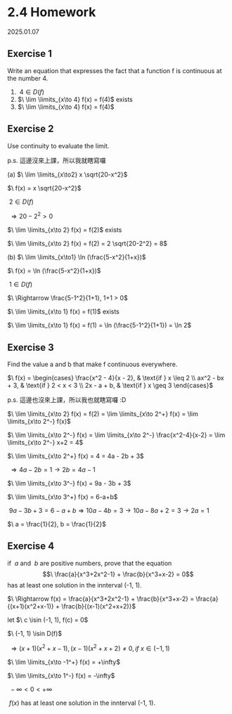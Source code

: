 # 2.4 Homework

2025.01.07

## Exercise 1

Write an equation that expresses the fact that a function f is continuous at the number 4.

1. $\ 4 \in D(f)$
2. $\ \lim \limits_{x\to 4} f(x) = f(4)$ exists
3. $\ \lim \limits_{x\to 4} f(x) = f(4)$

## Exercise 2

Use continuity to evaluate the limit.

p.s. 這邊沒來上課，所以我就瞎寫囉

(a) $\ \lim \limits_{x\to2} x \sqrt{20-x^2}$

$\ f(x) = x \sqrt{20-x^2}$

$\ 2 \in D(f)$

$\ \Rightarrow 20-2^2 > 0$

$\ \lim \limits_{x\to 2} f(x) = f(2)$ exists

$\ \lim \limits_{x\to 2} f(x) = f(2) = 2 \sqrt{20-2^2} = 8$

(b) $\ \lim \limits_{x\to1} \ln (\frac{5-x^2}{1+x})$

$\ f(x) = \ln (\frac{5-x^2}{1+x})$

$\ 1 \in D(f)$

$\ \Rightarrow \frac{5-1^2}{1+1}, 1+1 > 0$

$\ \lim \limits_{x\to 1} f(x) = f(1)$ exists

$\ \lim \limits_{x\to 1} f(x) = f(1) = \ln (\frac{5-1^2}{1+1}) = \ln 2$

## Exercise 3

Find the value a and b that make f continuous everywhere.

$\ f(x) =
\begin{cases}
\frac{x^2 - 4}{x - 2}, & \text{if } x \leq 2 \\
ax^2 - bx + 3, & \text{if } 2 < x < 3 \\
2x - a + b, & \text{if } x \geq 3
\end{cases}$

p.s. 這邊也沒來上課，所以我也就瞎寫囉 :D

$\ \lim \limits_{x\to 2} f(x) = f(2) = \lim \limits_{x\to 2^+} f(x) = \lim \limits_{x\to 2^-} f(x)$

$\ \lim \limits_{x\to 2^-} f(x) = \lim \limits_{x\to 2^-} \frac{x^2-4}{x-2} = \lim \limits_{x\to 2^-} x+2 = 4$

$\ \lim \limits_{x\to 2^+} f(x) = 4 = 4a - 2b + 3$

$\ \Rightarrow 4a-2b = 1 \rightarrow 2b = 4a-1$

$\ \lim \limits_{x\to 3^-} f(x) = 9a - 3b + 3$

$\ \lim \limits_{x\to 3^+} f(x) = 6-a+b$

$\ 9a-3b+3 = 6-a+b \Rightarrow 10a-4b = 3 \rightarrow 10a-8a+2 = 3 \rightarrow 2a=1$

$\ a = \frac{1}{2}, b = \frac{1}{2}$

## Exercise 4

if $\ a$ and $\ b$ are positive numbers, prove that the equation
$$\ \frac{a}{x^3+2x^2-1} + \frac{b}{x^3+x-2} = 0$$
has at least one solution in the innterval (-1, 1).

$\ \Rightarrow f(x) = \frac{a}{x^3+2x^2-1} + \frac{b}{x^3+x-2} = \frac{a}{(x+1)(x^2+x-1)} + \frac{b}{(x-1)(x^2+x+2)}$

let $\ c \isin (-1, 1), f(c) = 0$

$\ (-1, 1) \isin D(f)$

$\ \Rightarrow (x+1)(x^2+x-1), (x-1)(x^2+x+2) \neq 0 , if \ x \in (-1, 1)$

$\ \lim \limits_{x\to -1^+} f(x) = +\infty$

$\ \lim \limits_{x\to 1^-} f(x) = -\infty$

$\ -\infty < 0 < +\infty$

$\ f(x)$ has at least one solution in the innterval (-1, 1).
